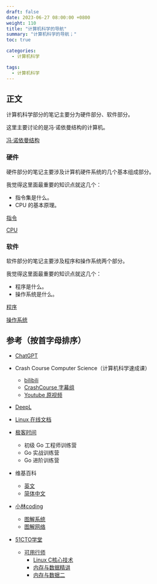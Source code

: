 ```yaml
---
draft: false
date: 2023-06-27 08:00:00 +0800
weight: 110
title: "计算机科学的导航"
summary: "计算机科学的导航；"
toc: true

categories:
  - 计算机科学

tags:
  - 计算机科学
---
```


## 正文

计算机科学部分的笔记主要分为硬件部分、软件部分。

这里主要讨论的是冯·诺依曼结构的计算机。

[冯·诺依曼结构](/post/computer-science/冯·诺依曼结构)

### 硬件

硬件部分的笔记主要涉及计算机硬件系统的几个基本组成部分。

我觉得这里面最重要的知识点就这几个：

- 指令集是什么。
- CPU 的基本原理。

[指令](/post/computer-science/program/指令)

[CPU](/post/computer-science/hardware/CPU)

### 软件

软件部分的笔记主要涉及程序和操作系统两个部分。

我觉得这里面最重要的知识点就这几个：

- 程序是什么。
- 操作系统是什么。

[程序](/post/computer-science/program/程序)

[操作系统](/post/computer-science/operating-system/操作系统)

## 参考（按首字母排序）

- [ChatGPT](https://chat.openai.com/)
- Crash Course Computer Science（计算机科学速成课）
    - [bilibili](https://www.bilibili.com/video/BV1EW411u7th)
    - [CrashCourse 字幕组](https://github.com/1c7/crash-course-computer-science-chinese)
    - [Youtube 原视频](https://www.youtube.com/playlist?list=PL8dPuuaLjXtNlUrzyH5r6jN9ulI)
- [DeepL](https://www.deepl.com/translator)
- [Linux 在线文档](https://man7.org/linux/man-pages/index.html)

- [极客时间](https://time.geekbang.org/)
    - 初级 Go 工程师训练营
    - Go 实战训练营
    - Go 进阶训练营
- 维基百科
    - [英文](https://en.wikipedia.org/wiki/Wiki)
    - [简体中文](https://zh.wikipedia.org/wiki/Wiki)
- [小林coding](https://www.xiaolincoding.com/)
    - [图解系统](https://xiaolincoding.com/os/)
    - [图解网络](https://www.xiaolincoding.com/network)

- [51CTO学堂](https://edu.51cto.com/)
    - [可用行师](https://edu.51cto.com/lecturer/14934648.html)
        - [Linux C核心技术](https://edu.51cto.com/course/28903.html)
        - [内存与数据精讲](https://edu.51cto.com/course/29937.html)
        - [内存与数据二](https://edu.51cto.com/course/30487.html)
